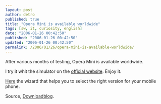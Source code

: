 ```yaml
---
layout: post
author: detro
published: true
title: "Opera Mini is available worldwide"
tags: [sw, it, curiosity, english]
date: "2006-01-26 00:42:50"
published: "2006-01-26 00:42:50"
updated: "2006-01-26 00:42:50"
permalink: /2006/01/26/opera-mini-is-available-worldwide/
---
```


After various months of testing, Opera Mini is available worldwide.

I try it whit the simulator on the <a href="http://www.opera.com/products/mobile/operamini/campaign/">official website</a>. Enjoy it.

<a href="http://www.opera.com/products/mobile/operamini/phones/">Here</a> the wizard that helps you to select the right version for your mobile phone.

Source, <a href="http://www.downloadblog.it/post/1255/opera-mini-per-il-tuo-cellulare">Downloadblog</a>.
